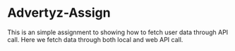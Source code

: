 # Advertyz-Assign
This is an simple assignment to showing how to fetch user data through API call. Here we fetch data through both local and web API call.
